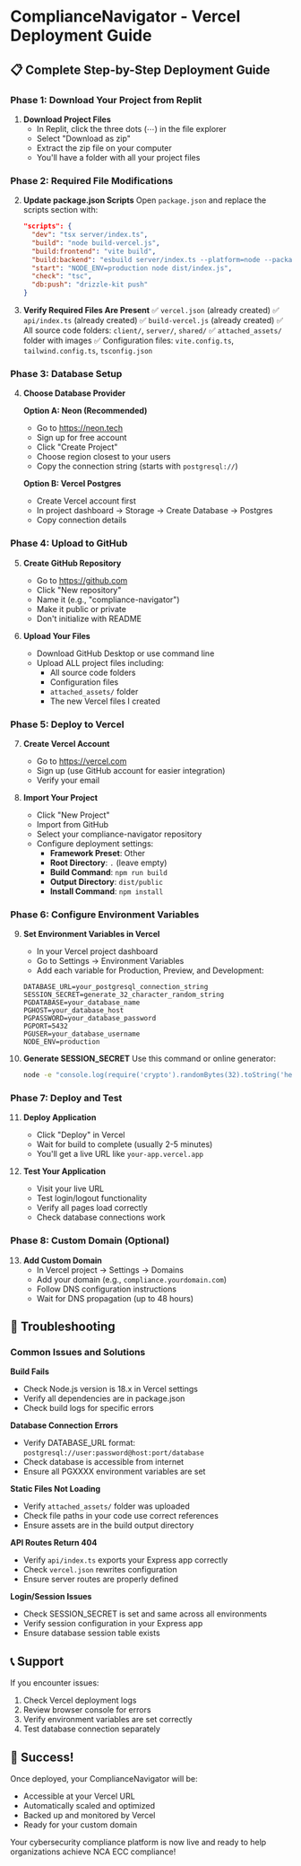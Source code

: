 # ComplianceNavigator - Vercel Deployment Guide

## 📋 Complete Step-by-Step Deployment Guide

### Phase 1: Download Your Project from Replit

1. **Download Project Files**
   - In Replit, click the three dots (⋯) in the file explorer
   - Select "Download as zip"
   - Extract the zip file on your computer
   - You'll have a folder with all your project files

### Phase 2: Required File Modifications

2. **Update package.json Scripts**
   Open `package.json` and replace the scripts section with:
   ```json
   "scripts": {
     "dev": "tsx server/index.ts",
     "build": "node build-vercel.js",
     "build:frontend": "vite build", 
     "build:backend": "esbuild server/index.ts --platform=node --packages=external --bundle --format=esm --outfile=api/index.js",
     "start": "NODE_ENV=production node dist/index.js",
     "check": "tsc",
     "db:push": "drizzle-kit push"
   }
   ```

3. **Verify Required Files Are Present**
   ✅ `vercel.json` (already created)
   ✅ `api/index.ts` (already created)
   ✅ `build-vercel.js` (already created)
   ✅ All source code folders: `client/`, `server/`, `shared/`
   ✅ `attached_assets/` folder with images
   ✅ Configuration files: `vite.config.ts`, `tailwind.config.ts`, `tsconfig.json`

### Phase 3: Database Setup

4. **Choose Database Provider**

   **Option A: Neon (Recommended)**
   - Go to https://neon.tech
   - Sign up for free account
   - Click "Create Project"
   - Choose region closest to your users
   - Copy the connection string (starts with `postgresql://`)

   **Option B: Vercel Postgres**
   - Create Vercel account first
   - In project dashboard → Storage → Create Database → Postgres
   - Copy connection details

### Phase 4: Upload to GitHub

5. **Create GitHub Repository**
   - Go to https://github.com
   - Click "New repository"
   - Name it (e.g., "compliance-navigator")
   - Make it public or private
   - Don't initialize with README

6. **Upload Your Files**
   - Download GitHub Desktop or use command line
   - Upload ALL project files including:
     - All source code folders
     - Configuration files
     - `attached_assets/` folder
     - The new Vercel files I created

### Phase 5: Deploy to Vercel

7. **Create Vercel Account**
   - Go to https://vercel.com
   - Sign up (use GitHub account for easier integration)
   - Verify your email

8. **Import Your Project**
   - Click "New Project"
   - Import from GitHub
   - Select your compliance-navigator repository
   - Configure deployment settings:
     - **Framework Preset**: Other
     - **Root Directory**: `.` (leave empty)
     - **Build Command**: `npm run build`
     - **Output Directory**: `dist/public`
     - **Install Command**: `npm install`

### Phase 6: Configure Environment Variables

9. **Set Environment Variables in Vercel**
   - In your Vercel project dashboard
   - Go to Settings → Environment Variables
   - Add each variable for Production, Preview, and Development:

   ```
   DATABASE_URL=your_postgresql_connection_string
   SESSION_SECRET=generate_32_character_random_string
   PGDATABASE=your_database_name
   PGHOST=your_database_host
   PGPASSWORD=your_database_password
   PGPORT=5432
   PGUSER=your_database_username
   NODE_ENV=production
   ```

10. **Generate SESSION_SECRET**
    Use this command or online generator:
    ```bash
    node -e "console.log(require('crypto').randomBytes(32).toString('hex'))"
    ```

### Phase 7: Deploy and Test

11. **Deploy Application**
    - Click "Deploy" in Vercel
    - Wait for build to complete (usually 2-5 minutes)
    - You'll get a live URL like `your-app.vercel.app`

12. **Test Your Application**
    - Visit your live URL
    - Test login/logout functionality
    - Verify all pages load correctly
    - Check database connections work

### Phase 8: Custom Domain (Optional)

13. **Add Custom Domain**
    - In Vercel project → Settings → Domains
    - Add your domain (e.g., `compliance.yourdomain.com`)
    - Follow DNS configuration instructions
    - Wait for DNS propagation (up to 48 hours)

## 🔧 Troubleshooting

### Common Issues and Solutions

**Build Fails**
- Check Node.js version is 18.x in Vercel settings
- Verify all dependencies are in package.json
- Check build logs for specific errors

**Database Connection Errors**
- Verify DATABASE_URL format: `postgresql://user:password@host:port/database`
- Check database is accessible from internet
- Ensure all PGXXXX environment variables are set

**Static Files Not Loading**
- Verify `attached_assets/` folder was uploaded
- Check file paths in your code use correct references
- Ensure assets are in the build output directory

**API Routes Return 404**
- Verify `api/index.ts` exports your Express app correctly
- Check `vercel.json` rewrites configuration
- Ensure server routes are properly defined

**Login/Session Issues**
- Check SESSION_SECRET is set and same across all environments
- Verify session configuration in your Express app
- Ensure database session table exists

## 📞 Support

If you encounter issues:
1. Check Vercel deployment logs
2. Review browser console for errors
3. Verify environment variables are set correctly
4. Test database connection separately

## 🎉 Success!

Once deployed, your ComplianceNavigator will be:
- Accessible at your Vercel URL
- Automatically scaled and optimized
- Backed up and monitored by Vercel
- Ready for your custom domain

Your cybersecurity compliance platform is now live and ready to help organizations achieve NCA ECC compliance!
